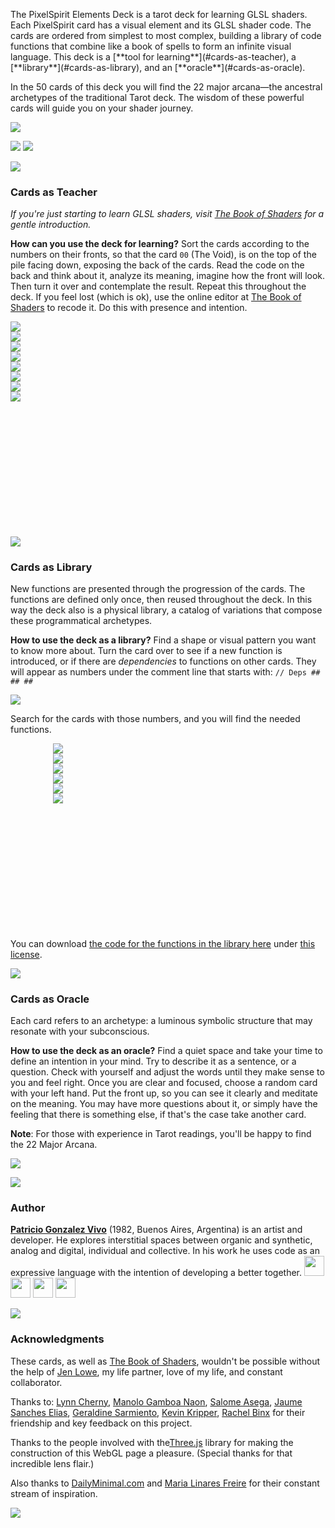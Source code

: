 <!--### Shop-->

<div id="shop" class="centering-panel">
    <div class="centering-element" id='product-component-d9b6f93439a'></div>
    
<p>The PixelSpirit Elements Deck is a tarot deck for learning GLSL shaders. Each PixelSpirit card has a visual element and its GLSL shader code. The cards are ordered from simplest to most complex, building a library of code functions that combine like a book of spells to form an infinite visual language. This deck is a [**tool for learning**](#cards-as-teacher), a [**library**](#cards-as-library), and an [**oracle**](#cards-as-oracle).</p>

<p>In the 50 cards of this deck you will find the 22 major arcana—the ancestral archetypes of the traditional Tarot deck. The wisdom of these powerful cards will guide you on your shader journey.</p>

![](./imgs/loop.png)

<div class="centering-element newsletter">
        <!-- Begin MailChimp Signup Form -->
        <link href="//cdn-images.mailchimp.com/embedcode/horizontal-slim-10_7.css" rel="stylesheet" type="text/css">
        <style type="text/css">
            #mc_embed_signup{background:#fff; clear:left; font:14px Helvetica,Arial,sans-serif; width:100%;}
            /* Add your own MailChimp form style overrides in your site stylesheet or in this style block.
               We recommend moving this block and the preceding CSS link to the HEAD of your HTML file. */
        </style>

<div id="fd-form-623357787e7ec064e82a1d1e"></div>

<span><a href="https://twitter.com/intent/follow?screen_name=pixelspiritdeck" target="_blank"><img class='icon' src="./imgs/icons/twitterb.png"></a></span> <span><a href="https://instagram.com/pixelspiritdeck/" target="_blank"><img class='icon' src="./imgs/icons/instagramb.png"></a></span>
</div>
    
</div>

![](./imgs/loop.png)

### Cards as Teacher

*If you're just starting to learn GLSL shaders, visit [The Book of Shaders](https://thebookofshaders.com/) for a gentle introduction.*

**How can you use the deck for learning?** Sort the cards according to the numbers on their fronts, so that the card `00` (The Void), is on the top of the pile facing down, exposing the back of the cards. Read the code on the back and think about it, analyze its meaning, imagine how the front will look. Then turn it over and contemplate the result. Repeat this throughout the deck. If you feel lost (which is ok), use the online editor at [The Book of Shaders](https://thebookofshaders.com/) to recode it. Do this with presence and intention.

<!--**Note**: at the beginning of the deck the entire GLSL code is provided, then only the new functions and how to use them.-->

<div class="cards" style="width: 100%; padding-bottom: 40%;">
<div class="flip-container">
    <div class="flipper">
        <div class="front">
            <img src="./imgs/cards/000-front.png" style="max-width: 100%;">
        </div>
        <div class="back">
            <img src="./imgs/cards/000-back.png" style="max-width: 100%;">
        </div>
    </div>
</div>

<div class="flip-container">
    <div class="flipper">
        <div class="front">
            <img src="./imgs/cards/001-front.png" style="max-width: 100%;">
        </div>
        <div class="back">
            <img src="./imgs/cards/001-back.png" style="max-width: 100%;">
        </div>
    </div>
</div>

<div class="flip-container">
    <div class="flipper">
        <div class="front">
            <img src="./imgs/cards/002-front.png" style="max-width: 100%;">
        </div>
        <div class="back">
            <img src="./imgs/cards/002-back.png" style="max-width: 100%;">
        </div>
    </div>
</div>

<div class="flip-container">
    <div class="flipper">
        <div class="front">
            <img src="./imgs/cards/003-front.png" style="max-width: 100%;">
        </div>
        <div class="back">
            <img src="./imgs/cards/003-back.png" style="max-width: 100%;">
        </div>
    </div>
</div>
</div>

<!--**Re-Code**: the perfect way to go through the cards teaching yourself shaders is through [this online editor: editor.pixelspiritdeck.com/](http://editor.pixelspiritdeck.com/).-->

![](./imgs/loop.png)

### Cards as Library

New functions are presented through the progression of the cards. The functions are defined only once, then reused throughout the deck. In this way the deck also is a physical library, a catalog of variations that compose these programmatical archetypes.

**How to use the deck as a library?** Find a shape or visual pattern you want to know more about. Turn the card over to see if a new function is introduced, or if there are *dependencies* to functions on other cards. They will appear as numbers under the comment line that starts with: `// Deps ## ## ##`

![](./imgs/library_cards.png)

Search for the cards with those numbers, and you will find the needed functions.

<div class="cards" style="width: 73%; padding-bottom: 40%; margin: auto;">
<div class="flip-container">
    <div class="flipper">
        <div class="front">
            <img src="./imgs/cards/004-back.png" style="max-width: 100%;">
        </div>
        <div class="back">
            <img src="./imgs/cards/004-front.png" style="max-width: 100%;">
        </div>
    </div>
</div>

<div class="flip-container">
    <div class="flipper">
        <div class="front">
            <img src="./imgs/cards/008-back.png" style="max-width: 100%;">
        </div>
        <div class="back">
            <img src="./imgs/cards/008-front.png" style="max-width: 100%;">
        </div>
    </div>
</div>

<div class="flip-container">
    <div class="flipper">
        <div class="front">
            <img src="./imgs/cards/012-back.png" style="max-width: 100%;">
        </div>
        <div class="back">
            <img src="./imgs/cards/012-front.png" style="max-width: 100%;">
        </div>
    </div>
</div>
</div>

You can download [the code for the functions in the library here](https://github.com/patriciogonzalezvivo/PixelSpiritDeck/tree/master/lib) under [this license](https://github.com/patriciogonzalezvivo/PixelSpiritDeck/blob/master/LICENSE).

![](./imgs/loop.png)

### Cards as Oracle 

Each card refers to an archetype: a luminous symbolic structure that may resonate with your subconscious.

**How to use the deck as an oracle?** Find a quiet space and take your time to define an intention in your mind. Try to describe it as a sentence, or a question. Check with yourself and adjust the words until they make sense to you and feel right. Once you are clear and focused, choose a random card with your left hand. Put the front up, so you can see it clearly and meditate on the meaning. You may have more questions about it, or simply have the feeling that there is something else, if that's the case take another card.

**Note**: For those with experience in Tarot readings, you'll be happy to find the 22 Major Arcana.

![](./imgs/mayor_arcana.png)

![](./imgs/loop.png)


### Author

[**Patricio Gonzalez Vivo**](http://patriciogonzalezvivo.com) (1982, Buenos Aires, Argentina) is an artist and developer. He explores interstitial spaces between organic and synthetic, analog and digital, individual and collective. In his work he uses code as an expressive language with the intention of developing a better together. <a rel="me" href="https://merveilles.town/@patricio" target="_blank"><img src="/images/icons/mastodon.png" width="32" class="icon"/></a>  <a href="https://twitter.com/intent/follow?screen_name=patriciogv"><img src="./imgs/icons/twitterb.png" width="32" class="icon"/></a>  <a href="https://www.instagram.com/patriciogonzalezvivo/" target="_blank"><img class='icon' width="32" src="./imgs/icons/instagramb.png"></a>  <a href="https://github.com/patriciogonzalezvivo" target="_blank"><img src="./imgs/icons/github.png" width="32" class="icon"/></a>


![](./imgs/loop.png)
 

### Acknowledgments

These cards, as well as [The Book of Shaders](http://thebookofshaders.com), wouldn't be possible without the help of [Jen Lowe](http://jenlowe.net), my life partner, love of my life, and constant collaborator.

Thanks to: [Lynn Cherny](https://twitter.com/arnicas), [Manolo Gamboa Naon](https://twitter.com/manoloidee), [Salome Asega](https://twitter.com/suhlomay), [Jaume Sanches Elias](https://twitter.com/thespite), [Geraldine Sarmiento](https::/twitter.com/sensescape), [Kevin Kripper](https://www.facebook.com/kevin.kripper), [Rachel Binx](https://twitter.com/rachelbinx) for their friendship and key feedback on this project.

Thanks to the people involved with the[Three.js](https://threejs.org/) library for making the construction of this WebGL page a pleasure. (Special thanks for that incredible lens flair.)

Also thanks to [DailyMinimal.com](http://www.dailyminimal.com/) and [Maria Linares Freire](https://twitter.com/LinaresFreire) for their constant stream of inspiration.

![](./imgs/loop.png)

<!--## Projects that use PixelSpirit Deck

**PixelSpirit Table** by [Colin Evoy Sebestyen](http://www.movecraft.com/)

<iframe src="https://player.vimeo.com/video/231285044?title=0&byline=0&portrait=0" width="575" height="323" frameborder="0" webkitAllowFullScreen mozallowfullscreen allowFullScreen></iframe>

![](./imgs/loop.png)

-->

<div id="contact">
    
<div id="fd-form-623374b3e4da3a4464c3094b"></div>

</div>
